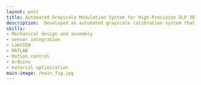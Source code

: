 ```yaml
---
layout: post
title: Automated Grayscale Modulation System for High-Precision DLP 3D Printing
description:  Developed an automated grayscale calibration system that corrects non-uniform light distribution in DLP 3D printing. By integrating sensors, motion control, and pixel-level image correction, the solution improved dimensional accuracy and process consistency, enabling more reliable production of high-precision polymer parts.
skills: 
- Mechanical design and assembly
- sensor integration
- LabVIEW
- MATLAB
- Motion control
- Arduino
- material optimization
main-image: /main_fig.jpg 
---
```

